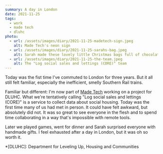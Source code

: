 ```yaml
---
summary: A day in London
date: 2021-11-25
tags:
  - work
  - made tech
  - dluhc
photo:
  - url: /assets/images/diary/2021-11-25-madetech-sign.jpeg
    alt: Made Tech's neon sign
  - url: /assets/images/diary/2021-11-25-sarahs-bag.jpeg
    alt: Sarah made these lovely little Christmas bags full of chocolate
  - url: /assets/images/diary/2021-11-25-the-team.jpeg
    alt: The "Log social sales and lettings (CORE)" team 
---
```

Today was the fist time I've commuted to London for three years. But it all still felt familiar, especially the inefficient, smelly Southern Rail trains. 

Familiar but different: I'm now part of [Made Tech](https://madetech.com) working on a project for DLUHC. What we're tentatively calling "Log social sales and lettings (CORE)" is a service to collect data about social housing. Today was the first time many of us had met in person. It could have felt awkward, but absolutely did not. It was so great to see everyone in the flesh and to spend time collaborating in a way that's impossible with remote tools.

Later we played games, went for dinner and Sarah surprised everyone with handmade gifts. I feel exhausted after a day in London, but it was oh so worth it. 

*[DLUHC]: Department for Leveling Up, Housing and Communities